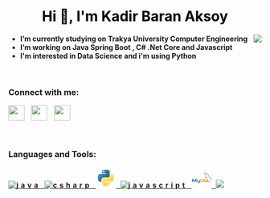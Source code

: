 



<h1 align = "center" font = "">
<strong>
<font color ="black">
Hi 👋, I'm Kadir Baran Aksoy 
</font>
</h1>

<img src="https://media.giphy.com/media/JIX9t2j0ZTN9S/giphy.gif" align="right"  witdh ="400" height="250">


- I’m currently studying on Trakya University Computer Engineering
- I’m working on Java Spring Boot , C# .Net Core and Javascript
- I'm interested in Data Science and i'm using Python



<br>

### Connect with me:

<p style="letter-spacing:10px">
<a href ="https://twitter.com/kadirr_aksoy" ><img height ="30" width="32" src=https://raw.githubusercontent.com/rahuldkjain/github-profile-readme-generator/master/src/images/icons/Social/twitter.svg /></a> 
<a href ="https://www.linkedin.com/in/kadir-aksoy-64a21a248/"><img height ="30" width="32" src=https://raw.githubusercontent.com/rahuldkjain/github-profile-readme-generator/master/src/images/icons/Social/linked-in-alt.svg /></a>
<a href ="https://www.instagram.com/aksy.kadir/"><img height ="30" width="32" src=https://raw.githubusercontent.com/rahuldkjain/github-profile-readme-generator/master/src/images/icons/Social/instagram.svg /></a>
</p>





<br>

### Languages and Tools:

<p style="letter-spacing:5px">
<a href="https://www.java.com/tr/" rel="nofollow"> <img src=https://raw.githubusercontent.com/jmnote/z-icons/master/svg/java.svg alt="java" width="40" height="40" style="max-width: 100%;"> </a>
<a href="https://dotnet.microsoft.com/en-us/apps/aspnet/web-apps" rel="nofollow"> <img src="https://raw.githubusercontent.com/jmnote/z-icons/master/svg/csharp.svg" alt="csharp" width="40" height="40" style="max-width: 100%;"> </a>
<a href="https://www.python.org" rel="nofollow"> <img src="https://raw.githubusercontent.com/devicons/devicon/master/icons/python/python-original.svg" alt="python" width="40" height="40" style="max-width: 100%;"> </a>
<a href="https://www.javascript.com/" rel="nofollow"> <img src="https://raw.githubusercontent.com/jmnote/z-icons/master/svg/javascript.svg" alt="javascript" width="40" height="40" style="max-width: 100%;"> </a>
<a href="https://www.mysql.com/" rel="nofollow"> <img src="https://raw.githubusercontent.com/devicons/devicon/master/icons/mysql/mysql-original-wordmark.svg" alt="mysql" width="40" height="40" style="max-width: 100%;"> </a>
<a href="https://www.postgresql.org/"><img src="https://skillicons.dev/icons?i=postgres" width="40"></a>


  




